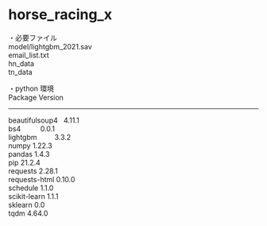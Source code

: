 # horse_racing_x
・必要ファイル  
model/lightgbm_2021.sav  
email_list.txt  
hn_data  
tn_data  

・python 環境  
Package                   Version
------------------------- -----------
beautifulsoup4  &nbsp;          4.11.1  
bs4             &nbsp;&nbsp;&nbsp;&nbsp;&nbsp;&nbsp;&nbsp;&nbsp;          0.0.1  
lightgbm        &nbsp;&nbsp;&nbsp;&nbsp;&nbsp;&nbsp;          &nbsp;3.3.2  
numpy                     1.22.3  
pandas                    1.4.3  
pip                       21.2.4  
requests                  2.28.1  
requests-html             0.10.0  
schedule                  1.1.0  
scikit-learn              1.1.1  
sklearn                   0.0  
tqdm                      4.64.0  
